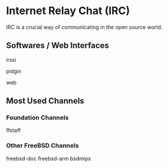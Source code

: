 # Internet Relay Chat (IRC)

IRC is a crucial way of communicating in the open source world.

## Softwares / Web Interfaces

irssi

pidgin

web

## Most Used Channels

### Foundation Channels

ffstaff

### Other FreeBSD Channels

freebsd-doc
freebsd-arm
bsdmips
